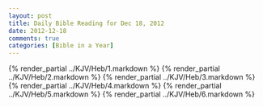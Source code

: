 ```yaml
---
layout: post
title: Daily Bible Reading for Dec 18, 2012
date: 2012-12-18
comments: true
categories: [Bible in a Year]
---
```

{% render_partial ../KJV/Heb/1.markdown %}
{% render_partial ../KJV/Heb/2.markdown %}
{% render_partial ../KJV/Heb/3.markdown %}
{% render_partial ../KJV/Heb/4.markdown %}
{% render_partial ../KJV/Heb/5.markdown %}
{% render_partial ../KJV/Heb/6.markdown %}
